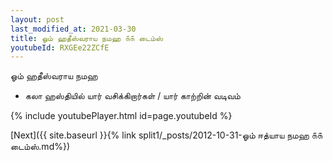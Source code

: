 ```yaml
---
layout: post
last_modified_at: 2021-03-30
title: ஓம் ஹதீஸ்வராய நமஹ ௧௧ டைம்ஸ்
youtubeId: RXGEe22ZCfE
---
```

 
 
 ஓம் ஹதீஸ்வராய நமஹ  
 
 -  கலா ​​ஹஸ்தியில் யார் வசிக்கிறார்கள் / யார் காற்றின் வடிவம் 
 
  
 
  
 
 
 
 
 
 


{% include youtubePlayer.html id=page.youtubeId %}
 
[Next]({{ site.baseurl }}{% link  split1/_posts/2012-10-31-ஓம் ஈத்யாய நமஹ ௧௧ டைம்ஸ்.md%})
 
